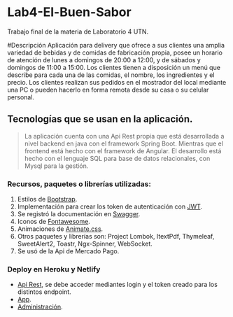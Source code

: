 # Lab4-El-Buen-Sabor
Trabajo final de la materia de Laboratorio 4 UTN.

#Descripción
Aplicación para delivery que ofrece a sus clientes una amplia variedad de bebidas y de comidas de fabricación propia, 
posee un horario de atención de lunes a domingos de 20:00 a 12:00, y de sábados y domingos de 11:00 a 15:00. 
Los clientes tienen a disposición un menú que describe para cada una de las comidas, el nombre, 
los ingredientes y el precio. Los clientes realizan sus pedidos en el mostrador del local 
mediante una PC o pueden hacerlo en forma remota desde su casa o su celular personal.

## Tecnologías que se usan en la aplicación.
> La aplicación cuenta con una Api Rest propia que está desarrollada a nivel backend en java con el framework Spring Boot.
> Mientras que el frontend está hecho con el framework de Angular.
> El desarrollo está hecho con el lenguaje SQL para base de datos relacionales, con Mysql para la gestión.

### Recursos, paquetes o librerías utilizadas:
1. Estilos de [Bootstrap](https://getbootstrap.com).
2. Implementación para crear los token de autenticación con [JWT](https://jwt.io).
3. Se registró la documentación en [Swagger](https://swagger.io).
4. Iconos de [Fontawesome](https://fontawesome.com). 
5. Animaciones de [Animate.css](https://animate.style).
6. Otros paquetes y librerías son: Project Lombok, ItextPdf, Thymeleaf, SweetAlert2, Toastr, Ngx-Spinner, WebSocket.
7. Se usó de la Api de Mercado Pago.

### Deploy en Heroku y Netlify
* [Api Rest](https://buensabor-api.herokuapp.com), se debe acceder mediantes login y el token creado para los distintos endpoint.
* [App](https://buensabor.netlify.app).
* [Administración](https://buensabor-admin.netlify.app).